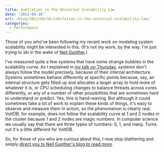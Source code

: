 ```yaml
---
title: Subtleties in the Universal Scalability Law
date: "2011-04-16"
url: /blog/2011/04/16/subtleties-in-the-universal-scalability-law/
categories:
  - Performance
---
```

Those of you who've been following my recent work on modeling system scalability might be interested in this. (It's not my work, by the way. I'm just trying to ski in the wake of [Neil Gunther](http://www.perfdynamics.com/).)

I've measured quite a few systems that have some strange bubbles in the scalability curve. As I explained in [my talk on Thursday](http://en.oreilly.com/mysql2011/public/schedule/detail/17153), systems don't always follow the model precisely, because of their internal architecture. Systems sometimes behave differently at specific points because, say, an internal structure gets filled up and allocates a larger array to hold more of whatever it is, or CPU scheduling changes to balance threads across cores differently, or any of a number of other possibilities that are sometimes hard to understand or predict. Yes, this is hand-waving. But although it could sometimes take a lot of work to explain these kinds of things, it's easy to observe and measure them in action, so the phenomenon is clearly real. VoltDB, for example, does not follow the scalability curve at 1 and 2 nodes in the cluster because 1 and 2 nodes are magic numbers. In computer science we usually say that there are three types of numbers: 0, 1, and many. Turns out it's a little different for VoltDB.

So, for those of you who are curious about this, I now stop blathering and simply [direct you to Neil Gunther's blog to read more](http://perfdynamics.blogspot.com/2011/02/usl-fine-point-sub-amdahl-scalability.html).


